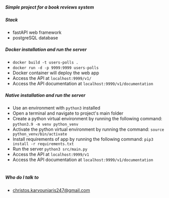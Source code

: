 #####  Simple project for a book reviews system

#####  Stack 
* fastAPI web framework
* postgreSQL database

##### Docker installation and run the server
* `docker build -t users-polls .`
* `docker run -d -p 9999:9999 users-polls`
* Docker container will deploy the web app
* Access the API at `localhost:9999/v1/`
* Access the API documentation at `localhost:9999/v1/documentation`


#####  Native installation and run the server
* Use an environment with `python3` installed
* Open a terminal and navigate to project's main folder
* Create a python virtual environment by running the following command:
`python3.9 -m venv python_venv`
* Activate the python virtual environment by running the command:
`source python_venv/bin/activate`
* Install requirements of app by running the following command:
`pip3 install -r requirements.txt`
*  Run the server `python3 src/main.py`
*  Access the API at `localhost:9999/v1`
*  Access the API documentation at `localhost:9999/v1/documentation`

#
#####  Who do I talk to  
* christos.karvouniaris247@gmail.com